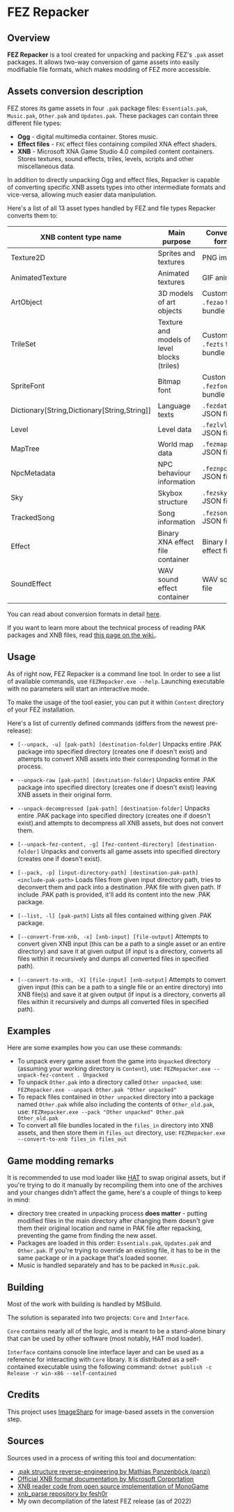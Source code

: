 # FEZ Repacker

## Overview

**FEZ Repacker** is a tool created for unpacking and packing FEZ's `.pak` asset packages. It allows two-way conversion of game assets into easily modifiable file formats, which makes modding of FEZ more accessible.

## Assets conversion description

FEZ stores its game assets in four `.pak` package files: `Essentials.pak`, `Music.pak`, `Other.pak` and `Updates.pak`. These packages can contain three different file types:

- **Ogg** - digital multimedia container. Stores music.
- **Effect files** - `FXC` effect files containing compiled XNA effect shaders.
- **XNB** - Microsoft XNA Game Studio 4.0 compiled content containers. Stores textures, sound effects, triles, levels, scripts and other miscellaneous data.

In addition to directly unpacking Ogg and effect files, Repacker is capable of converting specific XNB assets types into other intermediate formats and vice-versa, allowing much easier data manipulation.

Here's a list of all 13 asset types handled by FEZ and file types Repacker converts them to:

|XNB content type name|Main purpose|Conversion format|
|-|-|-|
|Texture2D|Sprites and textures|PNG images|
|AnimatedTexture|Animated textures|GIF animation|
|ArtObject|3D models of art objects|Custom `.fezao` file bundle|
|TrileSet|Texture and models of level blocks (triles)|Custom `.fezts` file bundle|
|SpriteFont|Bitmap font|Custon `.fezfont` file bundle|
|Dictionary[String,Dictionary[String,String]]|Language texts|`.fezdata.json` JSON file|
|Level|Level data|`.fezlvl.json` JSON file|
|MapTree|World map data|`.fezmap.json` JSON file|
|NpcMetadata|NPC behaviour information|`.feznpc.json` JSON file|
|Sky|Skybox structure|`.fezsky.json` JSON file|
|TrackedSong|Song information|`.fezsong.json` JSON file|
|Effect|Binary XNA effect file container|Binary FNA effect file|
|SoundEffect|WAV sound effect container|WAV sound file|

You can read about conversion formats in detail [here](https://fezmodding.github.io/wiki/content/content_conversion).

If you want to learn more about the technical process of reading PAK packages and XNB files, read [this page on the wiki.](https://fezmodding.github.io/wiki/game/content_formats).

## Usage

As of right now, FEZ Repacker is a command line tool. In order to see a list of available commands, use `FEZRepacker.exe --help`. Launching executable with no parameters will start an interactive mode.

To make the usage of the tool easier, you can put it within `Content` directory of your FEZ installation.

Here's a list of currently defined commands (differs from the newest pre-release):

- `[--unpack, -u] [pak-path] [destination-folder]`
Unpacks entire .PAK package into specified directory (creates one if doesn't exist) and attempts to convert XNB assets into their corresponding format in the process.

- `--unpack-raw [pak-path] [destination-folder]`
Unpacks entire .PAK package into specified directory (creates one if doesn't exist) leaving XNB assets in their original form.

- `--unpack-decompressed [pak-path] [destination-folder]`
Unpacks entire .PAK package into specified directory (creates one if doesn't exist).and attempts to decompress all XNB assets, but does not convert them.

- `[--unpack-fez-content, -g] [fez-content-directory] [destination-folder]`
Unpacks and converts all game assets into specified directory (creates one if doesn't exist).

- `[--pack, -p] [input-directory-path] [destination-pak-path] <include-pak-path>`
Loads files from given input directory path, tries to deconvert them and pack into a destination .PAK file with given path. If include .PAK path is provided, it'll add its content into the new .PAK package.

- `[--list, -l] [pak-path]`
Lists all files contained withing given .PAK package.

- `[--convert-from-xnb, -x] [xnb-input] [file-output]`
Attempts to convert given XNB input (this can be a path to a single asset or an entire directory) and save it at given output (if input is a directory, converts all files within it recursively and dumps all converted files in specified path).

- `[--convert-to-xnb, -X] [file-input] [xnb-output]`
Attempts to convert given input (this can be a path to a single file or an entire directory) into XNB file(s) and save it at given output (if input is a directory, converts all files within it recursively and dumps all converted files in specified path).

## Examples

Here are some examples how you can use these commands:

- To unpack every game asset from the game into `Unpacked` directory (assuming your working directory is `Content`), use:
`FEZRepacker.exe --unpack-fez-content . Unpacked`
- To unpack `Other.pak` into a directory called `Other unpacked`, use:
`FEZRepacker.exe --unpack Other.pak "Other unpacked"`
- To repack files contained in `Other unpacked` directory into a package named `Other.pak` while also including the contents of `Other_old.pak`, use:
`FEZRepacker.exe --pack "Other unpacked" Other.pak Other_old.pak`
- To convert all file bundles located in the `files_in` directory into XNB assets, and then store them in `files_out` directory, use:
`FEZRepacker.exe --convert-to-xnb files_in files_out`

## Game modding remarks

It is recommended to use mod loader like [HAT](https://github.com/FEZModding/HAT) to swap original assets, but if you're trying to do it manually by recompiling them into one of the archives and your changes didn't affect the game, here's a couple of things to keep in mind:

- directory tree created in unpacking process **does matter** - putting modified files in the main directory after changing them doesn't give them their original location and name in PAK file after repacking, preventing the game from finding the new asset.
- Packages are loaded in this order: `Essentials.pak`, `Updates.pak` and `Other.pak`. If you're trying to override an existing file, it has to be in the same package or in a package that's loaded sooner.
- Music is handled separately and has to be packed in `Music.pak`.

## Building

Most of the work with building is handled by MSBuild.

The solution is separated into two projects: `Core` and `Interface`.

`Core` contains nearly all of the logic, and is meant to be a stand-alone binary that can be used by other software (most notably, HAT mod loader).

`Interface` contains console line interface layer and can be used as a reference for interacting with `Core` library. It is distributed as a self-contained executable using the following command:
`dotnet publish -c Release -r win-x86 --self-contained`

## Credits

This project uses [ImageSharp](https://github.com/SixLabors/ImageSharp) for image-based assets in the conversion step.

## Sources

Sources used in a process of writing this tool and documentation:

- [.pak structure reverse-engineering by Mathias Panzenböck (panzi)](http://hackworthy.blogspot.com/2017/08/reverse-engineering-simple-game-archive.html)
- [Official XNB format documentation by Microsoft Corportation](https://docplayer.net/49383763-Microsoft-xna-game-studio-4-0-compiled-xnb-content-format.html)
- [XNB reader code from open source implementation of MonoGame](https://github.com/labnation/MonoGame/blob/d270be3e800a3955886e817cdd06133743a7e043/MonoGame.Framework/Content/ContentManager.cs#L405)
- [xnb_parse repository by fesh0r](https://github.com/fesh0r/xnb_parse/)
- My own decompilation of the latest FEZ release (as of 2022)
